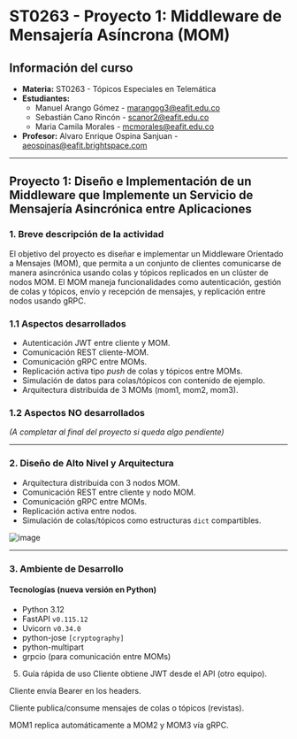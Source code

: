 # ST0263 - Proyecto 1: Middleware de Mensajería Asíncrona (MOM)

## Información del curso
- **Materia:** ST0263 - Tópicos Especiales en Telemática
- **Estudiantes:**
  - Manuel Arango Gómez - marangog3@eafit.edu.co
  - Sebastián Cano Rincón - scanor2@eafit.edu.co
  - Maria Camila Morales - mcmorales@eafit.edu.co
- **Profesor:** Alvaro Enrique Ospina Sanjuan - aeospinas@eafit.brightspace.com

---

## Proyecto 1: Diseño e Implementación de un Middleware que Implemente un Servicio de Mensajería Asincrónica entre Aplicaciones

### 1. Breve descripción de la actividad
El objetivo del proyecto es diseñar e implementar un Middleware Orientado a Mensajes (MOM), que permita a un conjunto de clientes comunicarse de manera asincrónica usando colas y tópicos replicados en un clúster de nodos MOM. El MOM maneja funcionalidades como autenticación, gestión de colas y tópicos, envío y recepción de mensajes, y replicación entre nodos usando gRPC.

### 1.1 Aspectos desarrollados
- Autenticación JWT entre cliente y MOM.
- Comunicación REST cliente-MOM.
- Comunicación gRPC entre MOMs.
- Replicación activa tipo *push* de colas y tópicos entre MOMs.
- Simulación de datos para colas/tópicos con contenido de ejemplo.
- Arquitectura distribuida de 3 MOMs (mom1, mom2, mom3).

### 1.2 Aspectos NO desarrollados
_(A completar al final del proyecto si queda algo pendiente)_

---

### 2. Diseño de Alto Nivel y Arquitectura
- Arquitectura distribuida con 3 nodos MOM.
- Comunicación REST entre cliente y nodo MOM.
- Comunicación gRPC entre MOMs.
- Replicación activa entre nodos.
- Simulación de colas/tópicos como estructuras `dict` compartibles.

![image](https://github.com/user-attachments/assets/5be7ef5d-d4e6-4f42-8d4f-2232875d58cd)

---

### 3. Ambiente de Desarrollo

#### Tecnologías (nueva versión en Python)
- Python 3.12
- FastAPI `v0.115.12`
- Uvicorn `v0.34.0`
- python-jose `[cryptography]`
- python-multipart
- grpcio (para comunicación entre MOMs)
5. Guía rápida de uso
Cliente obtiene JWT desde el API (otro equipo).

Cliente envía Bearer <TOKEN> en los headers.

Cliente publica/consume mensajes de colas o tópicos (revistas).

MOM1 replica automáticamente a MOM2 y MOM3 vía gRPC.
